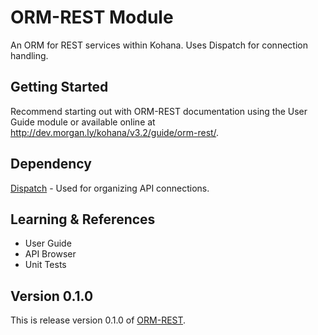 # ORM-REST Module

An ORM for REST services within Kohana. Uses Dispatch for connection handling.

## Getting Started

Recommend starting out with ORM-REST documentation using the User Guide module or available 
online at http://dev.morgan.ly/kohana/v3.2/guide/orm-rest/.

## Dependency

[Dispatch](https://github.com/morgan/kohana-dispatch) - Used for organizing API connections.

## Learning & References

- User Guide
- API Browser
- Unit Tests

## Version 0.1.0

This is release version 0.1.0 of [ORM-REST](https://github.com/morgan/kohana-orm-rest).